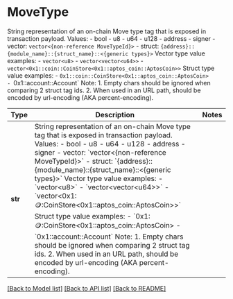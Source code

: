 # MoveType

String representation of an on-chain Move type tag that is exposed in transaction payload.     Values:       - bool       - u8       - u64       - u128       - address       - signer       - vector: `vector<{non-reference MoveTypeId}>`       - struct: `{address}::{module_name}::{struct_name}::<{generic types}>`      Vector type value examples:       - `vector<u8>`       - `vector<vector<u64>>`       - `vector<0x1::coin::CoinStore<0x1::aptos_coin::AptosCoin>>`      Struct type value examples:       - `0x1::coin::CoinStore<0x1::aptos_coin::AptosCoin>       - `0x1::account::Account`      Note:       1. Empty chars should be ignored when comparing 2 struct tag ids.       2. When used in an URL path, should be encoded by url-encoding (AKA percent-encoding). 

Type | Description | Notes
------------- | ------------- | -------------
**str** | String representation of an on-chain Move type tag that is exposed in transaction payload.     Values:       - bool       - u8       - u64       - u128       - address       - signer       - vector: &#x60;vector&lt;{non-reference MoveTypeId}&gt;&#x60;       - struct: &#x60;{address}::{module_name}::{struct_name}::&lt;{generic types}&gt;&#x60;      Vector type value examples:       - &#x60;vector&lt;u8&gt;&#x60;       - &#x60;vector&lt;vector&lt;u64&gt;&gt;&#x60;       - &#x60;vector&lt;0x1::coin::CoinStore&lt;0x1::aptos_coin::AptosCoin&gt;&gt;&#x60;      Struct type value examples:       - &#x60;0x1::coin::CoinStore&lt;0x1::aptos_coin::AptosCoin&gt;       - &#x60;0x1::account::Account&#x60;      Note:       1. Empty chars should be ignored when comparing 2 struct tag ids.       2. When used in an URL path, should be encoded by url-encoding (AKA percent-encoding).  | 

[[Back to Model list]](../README.md#documentation-for-models) [[Back to API list]](../README.md#documentation-for-api-endpoints) [[Back to README]](../README.md)

